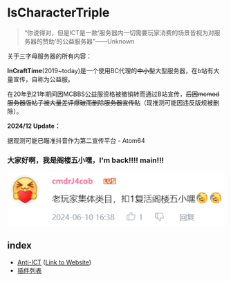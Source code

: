 # IsCharacterTriple
>“你说得对，但是ICT是一款‘服务器内一切需要玩家消费的场景皆视为对服务器的赞助’的公益服务器”——Unknown


关于三字母服务器的所有内容：

**InCraftTime**(2019~today)是一个使用BC代理的~~中小型~~大型服务器，在b站有大量宣传，自称为公益服。

在20年到21年期间因MCBBS公益服资格被撤销转而通过B站宣传，~~后因mcmod服务器版帖子被大量差评爆破而删除服务器宣传贴~~（现推测可能因违反版规被删除）。

**2024/12 Update：**

据观测可能已瞄准抖音作为第二宣传平台 - Atom64

### 大家好啊，我是阁楼五小嘿，I'm back!!!! main!!!
![image](https://github.com/IsCharacterTriple/IsCharacterTriple/blob/main/IMG/%E5%AD%A9%E5%AD%90%E4%BB%AC%E6%88%91%E5%9B%9E%E6%9D%A5%E4%BA%86%EF%BC%81%EF%BC%81.png?raw=true)

## index
- [Anti-ICT](https://github.com/IsCharacterTriple/anti-ict-backup) ([Link to Website](https://pan90.github.io/anti-ict/))
- [插件列表](ServerInfo.MD##插件列表)

